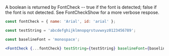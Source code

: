 <!-- # FontCheck -->
A boolean is returned by FontCheck -- true if the font is detected; false if the font is not detected. See FontCheckShow for a more verbose respose.
```jsx
const fontCheck = { name: 'Arial', id: 'arial' };

const testString = 'abcdefghijklmnopqrstuvwxyz0123456789';

const baselineFont = 'monospace';

<FontCheck {...fontCheck} testString={testString} baselineFont={baselineFont}></FontCheck>;
```